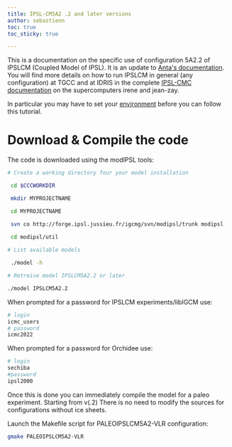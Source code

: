 ```yaml
---
title: IPSL-CM5A2 .2 and later versions
author: sebastienn
toc: true
toc_sticky: true

---
```


This is a documentation on the specific use of configuration 5A2.2 of IPSLCM (Coupled Model of IPSL).
It is an update to [Anta's documentation](https://paleoclim-cnrs.github.io/documentation-model/IPSL_config/).
You will find more details on how to run IPSLCM in general (any configuration) at TGCC and at IDRIS in the complete [IPSL-CMC documentation](https://forge.ipsl.jussieu.fr/igcmg_doc/wiki/Doc) on the supercomputers irene and jean-zay.

In particular you may have to set your [environment](https://forge.ipsl.jussieu.fr/igcmg_doc/wiki/Doc/ComputingCenters) before you can follow this tutorial.

# Download & Compile the code

The code is downloaded using the modIPSL tools:

```bash
# Create a working directory four your model installation

 cd $CCCWORKDIR

 mkdir MYPROJECTNAME

 cd MYPROJECTNAME

 svn co http://forge.ipsl.jussieu.fr/igcmg/svn/modipsl/trunk modipsl
 
 cd modipsl/util

# List available models

 ./model -h

# Retreive model IPSLCM5A2.2 or later

./model IPSLCM5A2.2

```
When prompted for a password for IPSLCM experiments/libIGCM use: 

```bash
# login
icmc_users
# password
icmc2022
```
When prompted for a password for Orchidee use:

```bash
# login
sechiba
#password
ipsl2000
```

Once this is done you can immediately compile the model for a paleo experiment.
Starting from v(.2) There is no need to modify the sources for configurations without ice sheets.

Launch the Makefile script for PALEOIPSLCM5A2-VLR configuration:

```bash
gmake PALEOIPSLCM5A2-VLR
```

